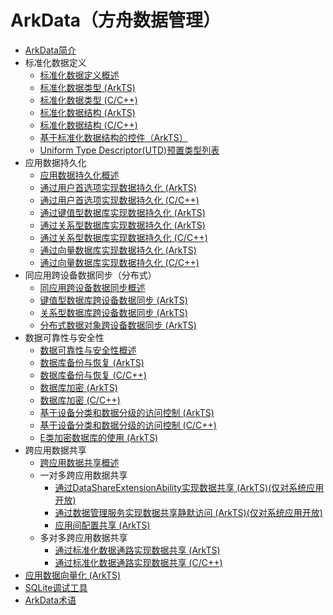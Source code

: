 # ArkData（方舟数据管理）

- [ArkData简介](data-mgmt-overview.md)
- 标准化数据定义<!--uniform-data-definition-->
  - [标准化数据定义概述](unified-data-definition-overview.md)
  - [标准化数据类型 (ArkTS)](uniform-data-type-descriptors.md)
  - [标准化数据类型 (C/C++)](uniform-data-type-descriptors-c.md)
  - [标准化数据结构 (ArkTS)](uniform-data-structure.md)
  - [标准化数据结构 (C/C++)](uniform-data-structure-c.md)
  - [基于标准化数据结构的控件（ArkTS）](components-based-on-uniform-data-structure.md)
  - [Uniform Type Descriptor(UTD)预置类型列表](uniform-data-type-list.md)
- 应用数据持久化<!--app-data-persistence-->
  - [应用数据持久化概述](app-data-persistence-overview.md)
  - [通过用户首选项实现数据持久化 (ArkTS)](data-persistence-by-preferences.md)
  - [通过用户首选项实现数据持久化 (C/C++)](preferences-guidelines.md)
  - [通过键值型数据库实现数据持久化 (ArkTS)](data-persistence-by-kv-store.md)
  - [通过关系型数据库实现数据持久化 (ArkTS)](data-persistence-by-rdb-store.md)
  - [通过关系型数据库实现数据持久化 (C/C++)](native-relational-store-guidelines.md)
  - [通过向量数据库实现数据持久化 (ArkTS)](data-persistence-by-vector-store.md)
  - [通过向量数据库实现数据持久化 (C/C++)](native-vector-store-guidelines.md)
- 同应用跨设备数据同步（分布式）<!--distributed-data-sync-->
  - [同应用跨设备数据同步概述](sync-app-data-across-devices-overview.md)
  - [键值型数据库跨设备数据同步 (ArkTS)](data-sync-of-kv-store.md)
  - [关系型数据库跨设备数据同步 (ArkTS)](data-sync-of-rdb-store.md)
  - [分布式数据对象跨设备数据同步 (ArkTS)](data-sync-of-distributed-data-object.md)
- 数据可靠性与安全性<!--data-reliability-security-->
  - [数据可靠性与安全性概述](data-reliability-security-overview.md)
  - [数据库备份与恢复 (ArkTS)](data-backup-and-restore.md)
  - [数据库备份与恢复 (C/C++)](native-backup-and-restore.md)
  - [数据库加密 (ArkTS)](data-encryption.md)
  - [数据库加密 (C/C++)](native-data-encryption.md)
  - [基于设备分类和数据分级的访问控制 (ArkTS)](access-control-by-device-and-data-level.md)
  - [基于设备分类和数据分级的访问控制 (C/C++)](native-access-control-by-device-and-data-level.md)
  - [E类加密数据库的使用 (ArkTS)](encrypted_estore_guidelines.md)
- 跨应用数据共享<!--cross-app-data-share-->
  - [跨应用数据共享概述](data-share-overview.md)
  - 一对多跨应用数据共享<!--one-to-many-data-share-->
    <!--Del-->
    - [通过DataShareExtensionAbility实现数据共享 (ArkTS)(仅对系统应用开放)](share-data-by-datashareextensionability.md)
    - [通过数据管理服务实现数据共享静默访问 (ArkTS)(仅对系统应用开放)](share-data-by-silent-access.md)
    <!--DelEnd-->
    - [应用间配置共享 (ArkTS)](share-config.md)
  - 多对多跨应用数据共享<!--many-to-many-data-share-->
    - [通过标准化数据通路实现数据共享 (ArkTS)](unified-data-channels.md)
    - [通过标准化数据通路实现数据共享 (C/C++)](unified-data-channels-c.md)
- [应用数据向量化 (ArkTS)](aip-data-intelligence-embedding.md)
- [SQLite调试工具](sqlite-database-debug-tool.md)
- [ArkData术语](data-terminology.md)
